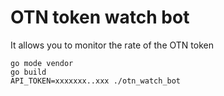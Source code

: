 # OTN token watch bot
It allows you to monitor the rate of the OTN token

```$bash
go mode vendor
go build
API_TOKEN=xxxxxxx..xxx ./otn_watch_bot
```
